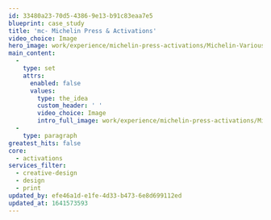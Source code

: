 ```yaml
---
id: 33480a23-70d5-4386-9e13-b91c83eaa7e5
blueprint: case_study
title: 'mc- Michelin Press & Activations'
video_choice: Image
hero_image: work/experience/michelin-press-activations/Michelin-Various-35-Experience-Full-Image-1360x768.5.jpg
main_content:
  -
    type: set
    attrs:
      enabled: false
      values:
        type: the_idea
        custom_header: ' '
        video_choice: Image
        intro_full_image: work/experience/michelin-press-activations/Michelin-Various-35-Experience-Large-927x522.jpg
  -
    type: paragraph
greatest_hits: false
core:
  - activations
services_filter:
  - creative-design
  - design
  - print
updated_by: efe46a1d-e1fe-4d33-b473-6e8d699112ed
updated_at: 1641573593
---
```

